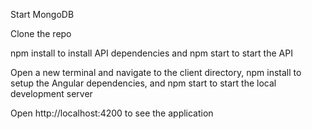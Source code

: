 Start MongoDB

Clone the repo

npm install to install API dependencies and npm start to start the API

Open a new terminal and navigate to the client directory, npm install to setup the Angular dependencies, and npm start to start the local development server

Open http://localhost:4200 to see the application
